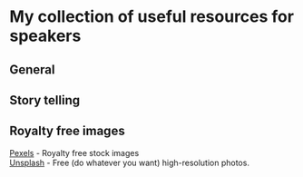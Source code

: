 # My collection of useful resources for speakers


## General


## Story telling


## Royalty free images
[Pexels](https://www.pexels.com) - Royalty free stock images  
[Unsplash](https://unsplash.com/) - Free (do whatever you want) high-resolution photos.
